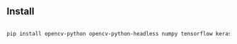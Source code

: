 ## Install
```bash

pip install opencv-python opencv-python-headless numpy tensorflow keras taipy
```
